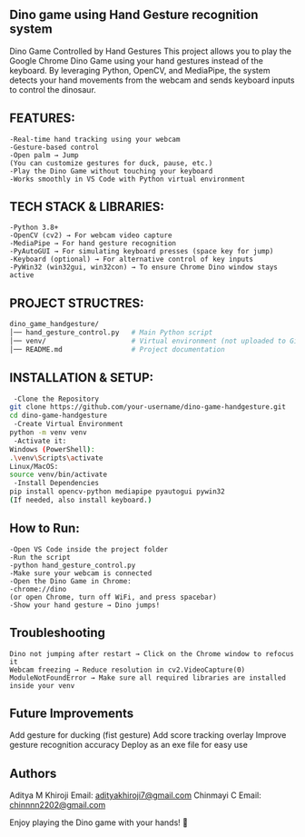 ## Dino game using Hand Gesture recognition system

 Dino Game Controlled by Hand Gestures
This project allows you to play the Google Chrome Dino Game using your hand gestures instead of the keyboard.
By leveraging Python, OpenCV, and MediaPipe, the system detects your hand movements from the webcam and sends keyboard inputs to control the dinosaur.

## FEATURES: 
 ```
 -Real-time hand tracking using your webcam
 -Gesture-based control
 -Open palm → Jump
 (You can customize gestures for duck, pause, etc.)
 -Play the Dino Game without touching your keyboard
 -Works smoothly in VS Code with Python virtual environment
```

 ## TECH STACK & LIBRARIES:
```
-Python 3.8+
-OpenCV (cv2) → For webcam video capture
-MediaPipe → For hand gesture recognition
-PyAutoGUI → For simulating keyboard presses (space key for jump)
-Keyboard (optional) → For alternative control of key inputs
-PyWin32 (win32gui, win32con) → To ensure Chrome Dino window stays active
```

 ## PROJECT STRUCTRES:
``` bash
dino_game_handgesture/
│── hand_gesture_control.py   # Main Python script
│── venv/                     # Virtual environment (not uploaded to GitHub)
│── README.md                 # Project documentation
```

## INSTALLATION & SETUP:
```bash
 -Clone the Repository
git clone https://github.com/your-username/dino-game-handgesture.git
cd dino-game-handgesture
 -Create Virtual Environment
python -m venv venv
 -Activate it:
Windows (PowerShell):
.\venv\Scripts\activate
Linux/MacOS:
source venv/bin/activate
 -Install Dependencies
pip install opencv-python mediapipe pyautogui pywin32
(If needed, also install keyboard.)
```

## How to Run:
```
-Open VS Code inside the project folder
-Run the script
-python hand_gesture_control.py
-Make sure your webcam is connected
-Open the Dino Game in Chrome:
-chrome://dino
(or open Chrome, turn off WiFi, and press spacebar)
-Show your hand gesture → Dino jumps!
```
## Troubleshooting
```
Dino not jumping after restart → Click on the Chrome window to refocus it
Webcam freezing → Reduce resolution in cv2.VideoCapture(0)
ModuleNotFoundError → Make sure all required libraries are installed inside your venv
```

## Future Improvements

Add gesture for ducking (fist gesture)
Add score tracking overlay
Improve gesture recognition accuracy
Deploy as an exe file for easy use

## Authors

Aditya M Khiroji  Email: adityakhiroji7@gmail.com
Chinmayi C  Email: chinnnn2202@gmail.com

Enjoy playing the Dino game with your hands! 🦖
